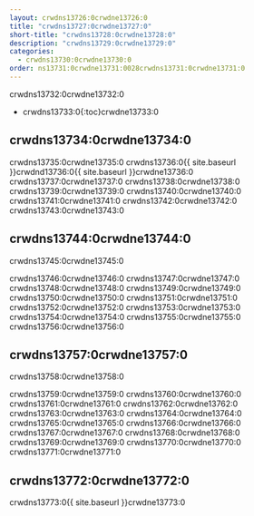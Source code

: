 ```yaml
---
layout: crwdns13726:0crwdne13726:0
title: "crwdns13727:0crwdne13727:0"
short-title: "crwdns13728:0crwdne13728:0"
description: "crwdns13729:0crwdne13729:0"
categories:
  - crwdns13730:0crwdne13730:0
order: ns13731:0crwdne13731:0028crwdns13731:0crwdne13731:0
---
```

crwdns13732:0crwdne13732:0

* crwdns13733:0{:toc}crwdne13733:0

## crwdns13734:0crwdne13734:0

crwdns13735:0crwdne13735:0 crwdns13736:0{{ site.baseurl }}crwdnd13736:0{{ site.baseurl }}crwdne13736:0 crwdns13737:0crwdne13737:0 crwdns13738:0crwdne13738:0 crwdns13739:0crwdne13739:0 crwdns13740:0crwdne13740:0 crwdns13741:0crwdne13741:0 crwdns13742:0crwdne13742:0 crwdns13743:0crwdne13743:0

## crwdns13744:0crwdne13744:0

crwdns13745:0crwdne13745:0

crwdns13746:0crwdne13746:0 crwdns13747:0crwdne13747:0 crwdns13748:0crwdne13748:0 crwdns13749:0crwdne13749:0 crwdns13750:0crwdne13750:0 crwdns13751:0crwdne13751:0 crwdns13752:0crwdne13752:0 crwdns13753:0crwdne13753:0 crwdns13754:0crwdne13754:0 crwdns13755:0crwdne13755:0 crwdns13756:0crwdne13756:0

## crwdns13757:0crwdne13757:0

crwdns13758:0crwdne13758:0

crwdns13759:0crwdne13759:0 crwdns13760:0crwdne13760:0 crwdns13761:0crwdne13761:0 crwdns13762:0crwdne13762:0 crwdns13763:0crwdne13763:0 crwdns13764:0crwdne13764:0 crwdns13765:0crwdne13765:0 crwdns13766:0crwdne13766:0 crwdns13767:0crwdne13767:0 crwdns13768:0crwdne13768:0 crwdns13769:0crwdne13769:0 crwdns13770:0crwdne13770:0 crwdns13771:0crwdne13771:0

## crwdns13772:0crwdne13772:0

crwdns13773:0{{ site.baseurl }}crwdne13773:0